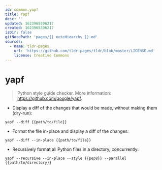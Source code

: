 ```yaml
---
id: common.yapf
title: Yapf
desc: ''
updated: 1623965306217
created: 1623965306217
isDir: false
gitNotePath: 'pages/{{ noteHiearchy }}.md'
sources:
  - name: tldr-pages
    url: 'https://github.com/tldr-pages/tldr/blob/master/LICENSE.md'
    license: Creative Commons
---
```

# yapf

> Python style guide checker.
> More information: <https://github.com/google/yapf>.

- Display a diff of the changes that would be made, without making them (dry-run):

`yapf --diff {{path/to/file}}`

- Format the file in-place and display a diff of the changes:

`yapf --diff --in-place {{path/to/file}}`

- Recursively format all Python files in a directory, concurrently:

`yapf --recursive --in-place --style {{pep8}} --parallel {{path/to/directory}}`

